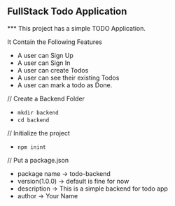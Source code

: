 ## FullStack Todo Application

*** This project has a simple TODO Application.

It Contain the Following Features

- A user can Sign Up
- A user can Sign In
- A user can create Todos
- A user can see their existing Todos
- A user can mark a todo as Done.

// Create a Backend Folder
- `mkdir backend`
- `cd backend`

// Initialize the project
- `npm inint`
  
// Put a package.json
- package name -> todo-backend
- version(1.0.0) -> default is fine for now
- description -> This is a simple backend for todo app
- author -> Your Name